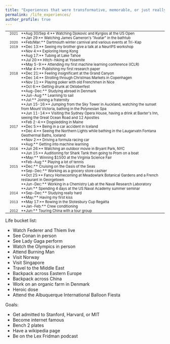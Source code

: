 ```yaml
---
title: "Experiences that were transformative, memorable, or just really, really fun"
permalink: /life_experiences/
author_profile: true
---
```


<html>
<style>
table, th, td {
  border:0px solid black;
  padding:0;
  border-collapse:collapse;
  font-size: 0.9em;
}
</style>

<body>
<table style="width:100%">
  <tr>
    <td style="width:40px; text-align:right; padding-right:10px; font-size:0.8em">2021</td>
    <td><a>**Aug 30/Sep 4:** Watching Djokovic and Kyrgios at the US Open</a></td>
  </tr>
  <tr>
    <td style="width:40px; text-align:right; padding-right:10px; font-size:0.8em"></td>
    <td><a>**Jan 29:** Watching James Cameron's "Avatar" in the bathtub</a></td>
  </tr>
  <tr>
    <td style="width:40px; text-align:right; padding-right:10px; font-size:0.8em">2020</td>
    <td><a>**Feb/Mar:** Dartmouth winter carnival and various events at Tri-Kap</a></td>
  </tr>
  <tr>
    <td style="width:40px; text-align:right; padding-right:10px; font-size:0.8em">2019</td>
    <td><a>**Dec 13:** Seeing my brother give a talk at a NeurIPS workshop</a></td>
  </tr>
  <tr>
    <td style="width:40px; text-align:right; padding-right:10px; font-size:0.8em"></td>
    <td><a>**Nov 4:** Exploring Hong Kong</a></td>
  </tr>
  <tr>
    <td style="width:40px; text-align:right; padding-right:10px; font-size:0.8em"></td>
    <td><a>**Aug 17:** Tubing at Lake Tahoe</a></td>
  </tr>
  <tr>
    <td style="width:40px; text-align:right; padding-right:10px; font-size:0.8em"></td>
    <td><a>**Jul 20:** Hitch-hiking at Yosemite</a></td>
  </tr>
  <tr>
    <td style="width:40px; text-align:right; padding-right:10px; font-size:0.8em"></td>
    <td><a>**May 5-9:** Attending my first machine learning conference (ICLR)</a></td>
  </tr>
  <tr>
    <td style="width:40px; text-align:right; padding-right:10px; font-size:0.8em"></td>
    <td><a>**Mar 4:** Publishing my first research paper</a></td>
  </tr>
  <tr>
    <td style="width:40px; text-align:right; padding-right:10px; font-size:0.8em">2018</td>
    <td><a>**Dec 21:** Feeling insignificant at the Grand Canyon</a></td>
  </tr>
  <tr>
    <td style="width:40px; text-align:right; padding-right:10px; font-size:0.8em"></td>
    <td><a>**Dec 14:** Strolling through Christmas Markets in Copenhagen</a></td>
  </tr>
  <tr>
    <td style="width:40px; text-align:right; padding-right:10px; font-size:0.8em"></td>
    <td><a>**Nov 11:** Playing poker with old Frenchmen in Nice</a></td>
  </tr>
  <tr>
    <td style="width:40px; text-align:right; padding-right:10px; font-size:0.8em"></td>
    <td><a>**Oct 6:** Getting drunk at Oktoberfest</a></td>
  </tr>
  <tr>
    <td style="width:40px; text-align:right; padding-right:10px; font-size:0.8em"></td>
    <td><a>**Aug-Dec:** Studying abroad in Denmark</a></td>
  </tr>
  <tr>
    <td style="width:40px; text-align:right; padding-right:10px; font-size:0.8em"></td>
    <td><a>**Jun-Aug:** Learning to sail</a></td>
  </tr>
  <tr>
    <td style="width:40px; text-align:right; padding-right:10px; font-size:0.8em"></td>
    <td><a>**Jul:** Joining a fraternity</a></td>
  </tr>
  <tr>
    <td style="width:40px; text-align:right; padding-right:10px; font-size:0.8em"></td>
    <td><a>**Jun 15-16:** Jumping from the Sky Tower in Auckland, watching the sunset from Mount Victoria, bathing in the Polynesian Spa</a></td>
  </tr>
  <tr>
    <td style="width:40px; text-align:right; padding-right:10px; font-size:0.8em"></td>
    <td><a>**Jun 11-14:** Visiting the Sydney Opera House, having a drink at Baxter's Inn, seeing the Great Ocean Road and 12 Apostles</a></td>
  </tr>
  <tr>
    <td style="width:40px; text-align:right; padding-right:10px; font-size:0.8em"></td>
    <td><a>**Feb 2-4:** Dogsledding in Maine</a></td>
  </tr>
  <tr>
    <td style="width:40px; text-align:right; padding-right:10px; font-size:0.8em">2017</td>
    <td><a>**Dec 5:** Being in a car accident in Iceland</a></td>
  </tr>
  <tr>
    <td style="width:40px; text-align:right; padding-right:10px; font-size:0.8em"></td>
    <td><a>**Dec 4:** Seeing the Northern Lights while bathing in the Laugarvatn Fontana Geothermal Baths, Iceland</a></td>
  </tr>
  <tr>
    <td style="width:40px; text-align:right; padding-right:10px; font-size:0.8em"></td>
    <td><a>**Nov 2:** Driving a formula racing car</a></td>
  </tr>
  <tr>
    <td style="width:40px; text-align:right; padding-right:10px; font-size:0.8em"></td>
    <td><a>**Aug:** Getting into machine learning</a></td>
  </tr>
  <tr>
    <td style="width:40px; text-align:right; padding-right:10px; font-size:0.8em">2016</td>
    <td><a>**Jun 26:** Watching an outdoor movie in Bryant Park, NYC</a></td>
  </tr>
  <tr>
    <td style="width:40px; text-align:right; padding-right:10px; font-size:0.8em"></td>
    <td><a>**Jun 15:** Auditioning for Shark Tank then going to Prom on a boat</a></td>
  </tr>
  <tr>
    <td style="width:40px; text-align:right; padding-right:10px; font-size:0.8em"></td>
    <td><a>**May:** Winning $1500 at the Virginia Science Fair</a></td>
  </tr>
  <tr>
    <td style="width:40px; text-align:right; padding-right:10px; font-size:0.8em"></td>
    <td><a>**Feb-Aug:** Playing a lot of tennis</a></td>
  </tr>
  <tr>
    <td style="width:40px; text-align:right; padding-right:10px; font-size:0.8em">2015</td>
    <td><a>**Dec:** Cruising on the Oasis of the Seas</a></td>
  </tr>
  <tr>
    <td style="width:40px; text-align:right; padding-right:10px; font-size:0.8em"></td>
    <td><a>**Sep-Dec:** Working as a grocery store cashier</a></td>
  </tr>
  <tr>
    <td style="width:40px; text-align:right; padding-right:10px; font-size:0.8em"></td>
    <td><a>**Oct 25:** Fancy Homecoming at Meadowlark Botanical Gardens and a French restaurant in Georgetown</a></td>
  </tr>
  <tr>
    <td style="width:40px; text-align:right; padding-right:10px; font-size:0.8em"></td>
    <td><a>**Jun-Dec:** Working in a Chemistry Lab at the Naval Research Laboratory</a></td>
  </tr>
  <tr>
    <td style="width:40px; text-align:right; padding-right:10px; font-size:0.8em"></td>
    <td><a>**Jun:** Spending 4 days at the US Naval Academy summer seminar</a></td>
  </tr>
  <tr>
    <td style="width:40px; text-align:right; padding-right:10px; font-size:0.8em">2014</td>
    <td><a>**Sep-Dec:** Studying really hard</a></td>
  </tr>
  <tr>
    <td style="width:40px; text-align:right; padding-right:10px; font-size:0.8em"></td>
    <td><a>**May:** Having my first kiss</a></td>
  </tr>
  <tr>
    <td style="width:40px; text-align:right; padding-right:10px; font-size:0.8em">2013</td>
    <td><a>**May 17:** Rowing in the Stotesbury Cup Regatta</a></td>
  </tr>
  <tr>
    <td style="width:40px; text-align:right; padding-right:10px; font-size:0.8em"></td>
    <td><a>**Jan-Feb:** Crew conditioning</a></td>
  </tr>
  <tr>
    <td style="width:40px; text-align:right; padding-right:10px; font-size:0.8em">2012</td>
    <td><a>**Jun:** Touring China with a tour group</a></td>
  </tr>
  <tr>
    <td style="width:40px; text-align:right; padding-right:10px; font-size:0.8em"></td>
    <td><a></a></td>
  </tr>
</table>

Life bucket list:
* Watch Federer and Thiem live
* See Conan in person
* See Lady Gaga perform
* Watch the Olympics in person
* Attend Burning Man
* Visit Norway
* Visit Singapore
* Travel to the Middle East
* Backpack across Eastern Europe
* Backpack across China
* Work on an organic farm in Denmark
* Heroic dose
* Attend the Albuquerque International Balloon Fiesta

Goals:
* Get admitted to Stanford, Harvard, or MIT
* Become internet famous
* Bench 2 plates
* Have a wikipedia page
* Be on the Lex Fridman podcast

</body>
</html>






